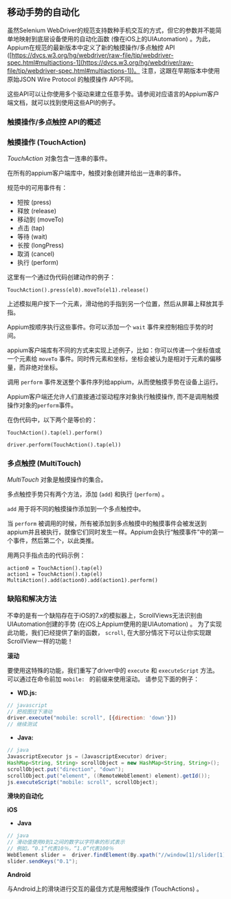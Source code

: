 ## 移动手势的自动化

虽然Selenium WebDriver的规范支持数种手机交互的方式，但它的参数并不能简单地映射到底层设备使用的自动化函数 (像在iOS上的UIAutomation) 。为此，Appium在规范的最新版本中定义了新的触摸操作/多点触控 API
([https://dvcs.w3.org/hg/webdriver/raw-file/tip/webdriver-spec.html#multiactions-1](https://dvcs.w3.org/hg/webdriver/raw-file/tip/webdriver-spec.html#multiactions-1))。
注意，这跟在早期版本中使用原始JSON Wire Protocol 的触摸操作 API不同。

这些API可以让你使用多个驱动来建立任意手势。请参阅对应语言的Appium客户端文档，就可以找到使用这些API的例子。


### 触摸操作/多点触控 API的概述

### 触摸操作 (TouchAction) 

*TouchAction* 对象包含一连串的事件。

在所有的appium客户端库中，触摸对象创建并给出一连串的事件。

规范中的可用事件有：
 * 短按 (press) 
 * 释放 (release) 
 * 移动到 (moveTo) 
 * 点击 (tap) 
 * 等待 (wait) 
 * 长按 (longPress) 
 * 取消 (cancel) 
 * 执行 (perform) 

这里有一个通过伪代码创建动作的例子：

```center
TouchAction().press(el0).moveTo(el1).release()
```

上述模拟用户按下一个元素，滑动他的手指到另一个位置，然后从屏幕上释放其手指。

Appium按顺序执行这些事件。你可以添加一个 `wait` 事件来控制相应手势的时间。

appium客户端库有不同的方式来实现上述例子，比如：你可以传递一个坐标值或一个元素给 `moveTo` 事件。同时传元素和坐标，坐标会被认为是相对于元素的偏移量，而非绝对坐标。


调用 `perform` 事件发送整个事件序列给appium，从而使触摸手势在设备上运行。

Appium客户端还允许人们直接通过驱动程序对象执行触摸操作, 而不是调用触摸操作对象的`perform`事件。


在伪代码中，以下两个是等价的：

```center
TouchAction().tap(el).perform()

driver.perform(TouchAction().tap(el))
```

### 多点触控 (MultiTouch) 

*MultiTouch* 对象是触摸操作的集合。

多点触控手势只有两个方法，添加 (`add`) 和执行 (`perform`) 。

`add` 用于将不同的触摸操作添加到一个多点触控中。

当 `perform` 被调用的时候，所有被添加到多点触摸中的触摸事件会被发送到appium并且被执行，就像它们同时发生一样。Appium会执行“触摸事件”中的第一个事件，然后第二个，以此类推。


用两只手指点击的代码示例：

```center
action0 = TouchAction().tap(el)
action1 = TouchAction().tap(el)
MultiAction().add(action0).add(action1).perform()
```



### 缺陷和解决方法

不幸的是有一个缺陷存在于iOS的7.x的模拟器上，ScrollViews无法识别由UIAutomation创建的手势 (在iOS上Appium使用的是UIAutomation) 。 为了实现此功能，我们已经提供了新的函数， `scroll`, 在大部分情况下可以让你实现跟ScrollView一样的功能！



**滚动**


要使用这特殊的功能，我们重写了driver中的 `execute` 和
`executeScript` 方法。 可以通过在命令前加 `mobile: ` 的前缀来使用滚动。
请参见下面的例子：

* **WD.js:**

```javascript
// javascript
// 把视图往下滑动
driver.execute("mobile: scroll", [{direction: 'down'}])
// 继续测试
```

* **Java:**

```java
// java
JavascriptExecutor js = (JavascriptExecutor) driver;
HashMap<String, String> scrollObject = new HashMap<String, String>();
scrollObject.put("direction", "down");
scrollObject.put("element", ((RemoteWebElement) element).getId());
js.executeScript("mobile: scroll", scrollObject);
```

**滑块的自动化**


**iOS**

 * **Java**

```java
// java
// 滑动值使用0到1之间的数字以字符串的形式表示
// 例如，“0.1”代表10％，“1.0”代表100％
WebElement slider =  driver.findElement(By.xpath("//window[1]/slider[1]"));
slider.sendKeys("0.1");
```

**Android**

与Android上的滑块进行交互的最佳方式是用触摸操作 (TouchActions) 。
